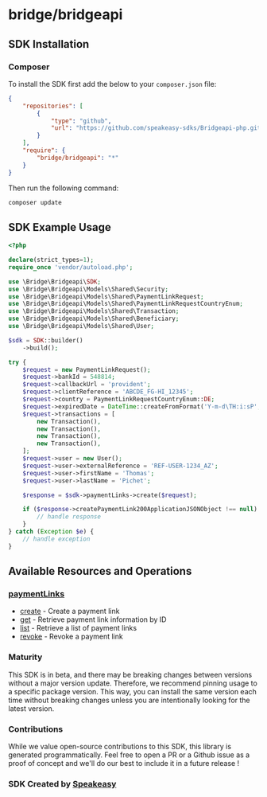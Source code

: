 # bridge/bridgeapi

<!-- Start SDK Installation -->
## SDK Installation

### Composer

To install the SDK first add the below to your `composer.json` file:

```json
{
    "repositories": [
        {
            "type": "github",
            "url": "https://github.com/speakeasy-sdks/Bridgeapi-php.git"
        }
    ],
    "require": {
        "bridge/bridgeapi": "*"
    }
}
```

Then run the following command:

```bash
composer update
```
<!-- End SDK Installation -->

## SDK Example Usage
<!-- Start SDK Example Usage -->
```php
<?php

declare(strict_types=1);
require_once 'vendor/autoload.php';

use \Bridge\Bridgeapi\SDK;
use \Bridge\Bridgeapi\Models\Shared\Security;
use \Bridge\Bridgeapi\Models\Shared\PaymentLinkRequest;
use \Bridge\Bridgeapi\Models\Shared\PaymentLinkRequestCountryEnum;
use \Bridge\Bridgeapi\Models\Shared\Transaction;
use \Bridge\Bridgeapi\Models\Shared\Beneficiary;
use \Bridge\Bridgeapi\Models\Shared\User;

$sdk = SDK::builder()
    ->build();

try {
    $request = new PaymentLinkRequest();
    $request->bankId = 548814;
    $request->callbackUrl = 'provident';
    $request->clientReference = 'ABCDE_FG-HI_12345';
    $request->country = PaymentLinkRequestCountryEnum::DE;
    $request->expiredDate = DateTime::createFromFormat('Y-m-d\TH:i:sP', '2021-07-24T22:00:00.000Z');
    $request->transactions = [
        new Transaction(),
        new Transaction(),
        new Transaction(),
        new Transaction(),
    ];
    $request->user = new User();
    $request->user->externalReference = 'REF-USER-1234_AZ';
    $request->user->firstName = 'Thomas';
    $request->user->lastName = 'Pichet';

    $response = $sdk->paymentLinks->create($request);

    if ($response->createPaymentLink200ApplicationJSONObject !== null) {
        // handle response
    }
} catch (Exception $e) {
    // handle exception
}
```
<!-- End SDK Example Usage -->

<!-- Start SDK Available Operations -->
## Available Resources and Operations


### [paymentLinks](docs/paymentlinks/README.md)

* [create](docs/paymentlinks/README.md#create) - Create a payment link
* [get](docs/paymentlinks/README.md#get) - Retrieve payment link information by ID
* [list](docs/paymentlinks/README.md#list) - Retrieve a list of payment links
* [revoke](docs/paymentlinks/README.md#revoke) - Revoke a payment link
<!-- End SDK Available Operations -->

### Maturity

This SDK is in beta, and there may be breaking changes between versions without a major version update. Therefore, we recommend pinning usage
to a specific package version. This way, you can install the same version each time without breaking changes unless you are intentionally
looking for the latest version.

### Contributions

While we value open-source contributions to this SDK, this library is generated programmatically.
Feel free to open a PR or a Github issue as a proof of concept and we'll do our best to include it in a future release !

### SDK Created by [Speakeasy](https://docs.speakeasyapi.dev/docs/using-speakeasy/client-sdks)
